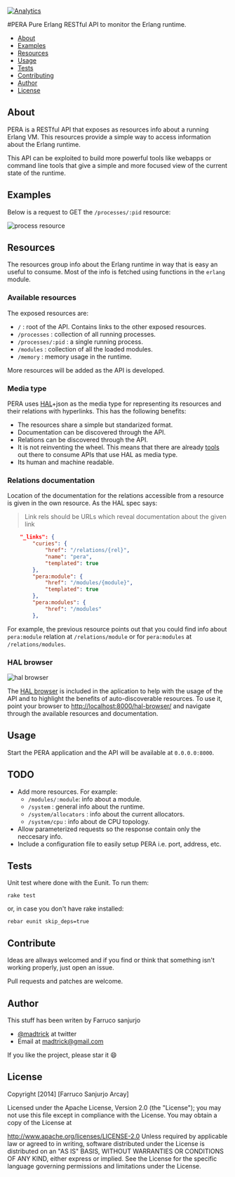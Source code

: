 [![Analytics](https://ga-beacon.appspot.com/UA-46795389-1/pera/README)](https://github.com/igrigorik/ga-beacon)


#PERA
Pure Erlang RESTful API to monitor the Erlang runtime.

* [About](#about)
* [Examples](#examples)
* [Resources](#resources)
* [Usage](#usage)
* [Tests](#tests)
* [Contributing](#contributing)
* [Author](#author)
* [License](#license)


## About <a name="about"></a>

PERA is a RESTful API that exposes as resources info about a running Erlang VM. This resources provide a simple way to access information about the Erlang runtime.

This API can be exploited to build more powerful tools like webapps or command line tools that give a simple and more focused view of the current state of the runtime. 

## Examples <a name="examples"></a>

Below is a request to GET the ```/processes/:pid``` resource:

![process resource](https://raw.github.com/madtrick/pera/readme-assets/readme-assets/resource_process.png)

## Resources  <a name="resources"></a>
The resources group info about the Erlang runtime in way that is easy an useful to consume. Most of the info is fetched using functions in the ```erlang``` module.

### Available resources

The exposed resources are:

* ```/``` : root of the API. Contains links to the other exposed resources.
* ```/processes``` : collection of all running processes.
* ```/processes/:pid``` : a single running process.
* ```/modules``` : collection of all the loaded modules.
* ```/memory``` : memory usage in the runtime.

More resources will be added as the API is developed.

### Media type
PERA uses [HAL](http://stateless.co/hal_specification.html)+json as the media type for representing its resources and their relations with hyperlinks. This has the following benefits:

* The resources share a simple but standarized format.
* Documentation can be discovered through the API.
* Relations can be discovered through the API.
* It is not reinventing the wheel. This means that there are already [tools](https://github.com/mikekelly/hal_specification/wiki/Libraries) out there to consume APIs that use HAL as media type.
* Its human and machine readable.

### Relations documentation

Location of the documentation for the relations accessible from a resource is given in the own resource. As the HAL spec says:

> Link rels should be URLs which reveal documentation about the given link


```json
    "_links": {
        "curies": {
            "href": "/relations/{rel}",
            "name": "pera",
            "templated": true
        },
        "pera:module": {
            "href": "/modules/{module}",
            "templated": true
        },
        "pera:modules": {
            "href": "/modules"
        },
```

For example, the previous resource points out that you could find info about ```pera:module``` relation at ```/relations/module``` or for ```pera:modules``` at ```/relations/modules```.

### HAL browser
![hal browser](https://raw.github.com/madtrick/pera/readme-assets/readme-assets/hal-browser.png)

The [HAL browser](https://github.com/mikekelly/hal-browser) is included in the aplication to help with the usage of the API and to highlight the benefits of auto-discoverable resources. To use it, point your browser to [http://localhost:8000/hal-browser/](http://localhost:8000/hal-browser/) and navigate through the available resources and documentation.



## Usage  <a name="usage"></a>
Start the PERA application and the API will be available at ```0.0.0.0:8000```.


## TODO  <a name="todo"></a>

* Add more resources. For example:
	* ```/modules/:module```: info about a module.
	* ```/system``` : general info about the runtime.
	* ```/system/allocators``` : info about the current allocators.
	* ```/system/cpu``` : info about de CPU topology.
* Allow parameterized requests so the response contain only the neccesary info.
* Include a configuration file to easily setup PERA i.e. port, address, etc.

## Tests <a name="tests"></a>
Unit test where done with the Eunit. To run them:

  ```
  rake test
  ```
or, in case you don't have rake installed:

  ```
  rebar eunit skip_deps=true
  ```

## Contribute <a name="contributing"></a>

Ideas are allways welcomed and if you find or think that something isn't working properly, just open an issue.

Pull requests and patches are welcome.

## Author <a name="author"></a>

This stuff has been writen by Farruco sanjurjo

  * [@madtrick](https://twitter.com/madtrick) at twitter
  * Email at [madtrick@gmail.com](madtrick@gmail.com)
  
If you like the project, please star it :smile:
  
## License <a name="license"></a>
Copyright [2014] [Farruco Sanjurjo Arcay]

Licensed under the Apache License, Version 2.0 (the "License"); you may not use this file except in compliance with the License. You may obtain a copy of the License at

   http://www.apache.org/licenses/LICENSE-2.0
Unless required by applicable law or agreed to in writing, software distributed under the License is distributed on an "AS IS" BASIS, WITHOUT WARRANTIES OR CONDITIONS OF ANY KIND, either express or implied. See the License for the specific language governing permissions and limitations under the License.

